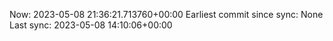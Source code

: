 Now: 2023-05-08 21:36:21.713760+00:00 Earliest commit since sync: None Last sync: 2023-05-08 14:10:06+00:00
